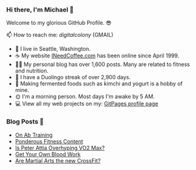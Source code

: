 ### Hi there, I'm Michael 👋

Welcome to my glorious GitHub Profile. 😎

📫 How to reach me: _digitalcolony_ (GMAIL)

- 🌳 I live in Seattle, Washington.
- ☕ My website [INeedCoffee.com](https://ineedcoffee.com) has been online since April 1999.
- 💪🏼 My personal blog has over 1,600 posts. Many are related to fitness and nutrition.
- 🍎 I have a Duolingo streak of over 2,900 days.
- 🥕 Making fermented foods such as kimchi and yogurt is a hobby of mine.
- 🌞 I'm a morning person. Most days I'm awake by 5 AM.
- 💻 View all my web projects on my: [GitPages profile page](https://digitalcolony.github.io/)

### Blog Posts 📝

<!-- BLOG-POST-LIST:START -->
- [On Ab Training](https://criticalmas.org/2024/02/on-ab-training/)
- [Ponderous Fitness Content](https://criticalmas.org/2024/01/ponderous-fitness-content/)
- [Is Peter Attia Overhyping VO2 Max?](https://criticalmas.org/2024/01/is-peter-attia-overhyping-vo2-max/)
- [Get Your Own Blood Work](https://criticalmas.org/2024/01/get-your-own-blood-work/)
- [Are Martial Arts the new CrossFit?](https://criticalmas.org/2023/12/are-martial-arts-the-new-crossfit/)
<!-- BLOG-POST-LIST:END -->
